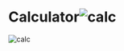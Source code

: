 # Calculator![calc](https://github.com/yomnay888/Calculator/assets/121577528/aa609fdc-df2b-492d-aa8b-ceb3407547e6)
![calc](https://github.com/yomnay888/Calculator/assets/121577528/403e6f7b-7b3c-4776-a20b-439cce2d3e5c)
